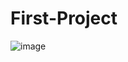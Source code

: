 # First-Project
![image](https://user-images.githubusercontent.com/91452012/140167472-6b2e000e-77ad-45d4-8597-b449e85a263a.png)
